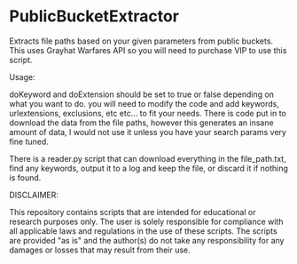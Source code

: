 # PublicBucketExtractor
Extracts file paths based on your given parameters from public buckets. This uses Grayhat Warfares API so you will need to purchase VIP to use this script.

Usage:

doKeyword and doExtension should be set to true or false depending on what you want to do.
you will need to modify the code and add keywords, urlextensions, exclusions, etc etc... to fit your needs.
There is code put in to download the data from the file paths, however this generates an insane amount of data, I would not use it unless you have your search params very fine tuned.

There is a reader.py script that can download everything in the file_path.txt, find any keywords, output it to a log and keep the file, or discard it if nothing is found.

DISCLAIMER:

This repository contains scripts that are intended for educational or research purposes only. The user is solely responsible for compliance with all applicable laws and regulations in the use of these scripts. The scripts are provided "as is" and the author(s) do not take any responsibility for any damages or losses that may result from their use.
